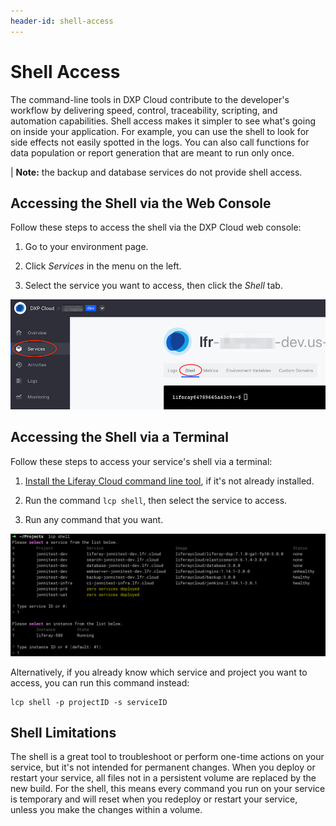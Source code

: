 ```yaml
---
header-id: shell-access
---
```


# Shell Access

The command-line tools in DXP Cloud contribute to the developer's workflow by 
delivering speed, control, traceability, scripting, and automation capabilities. 
Shell access makes it simpler to see what's going on inside your application. 
For example, you can use the shell to look for side effects not easily spotted 
in the logs. You can also call functions for data population or report 
generation that are meant to run only once. 

| **Note:** the backup and database services do not provide shell access. 

## Accessing the Shell via the Web Console

Follow these steps to access the shell via the DXP Cloud web console: 

1.  Go to your environment page. 

2.  Click *Services* in the menu on the left. 

3.  Select the service you want to access, then click the *Shell* tab. 

![Figure 1: You can access the shell via DXP Cloud's web console.](../../images/shell-web-console.png)

## Accessing the Shell via a Terminal

Follow these steps to access your service's shell via a terminal: 

1.  [Install the Liferay Cloud command line tool](/docs/-/knowledge_base/dxp-cloud/command-line-tool), 
    if it's not already installed. 

2.  Run the command `lcp shell`, then select the service to access. 

3.  Run any command that you want. 

![Figure 2: You can also access the shell via the command line.](../../images/lcp-shell.png)

Alternatively, if you already know which service and project you want to access, 
you can run this command instead: 

```shell
lcp shell -p projectID -s serviceID
```

## Shell Limitations

The shell is a great tool to troubleshoot or perform one-time actions on your 
service, but it's not intended for permanent changes. When you deploy or restart 
your service, all files not in a persistent volume are replaced by the new 
build. For the shell, this means every command you run on your service is 
temporary and will reset when you redeploy or restart your service, unless you 
make the changes within a volume. 
